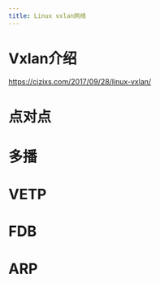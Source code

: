 ```yaml
---
title: Linux vxlan网络
---
```


# Vxlan介绍

https://cizixs.com/2017/09/28/linux-vxlan/



# 点对点



# 多播



# VETP



# FDB



# ARP